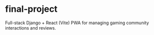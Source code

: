 # final-project
Full-stack Django + React (Vite) PWA for managing gaming community interactions and reviews.
